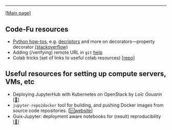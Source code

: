 # 
---
[[Main page](README.md)]
## Code-Fu resources
- [Python how-tos](https://docs.python.org/3.7/howto/index.html), e.g. [decriptors](https://docs.python.org/3.7/howto/descriptor.html) and more on decorators—property decorator [(stackoverflow)](https://stackoverflow.com/questions/17330160/how-does-the-property-decorator-work)
- Adding (/verifying) remote URL in `git` [help](https://help.github.com/en/github/using-git/adding-a-remote)
- Colab tricks (set of links to useful colab resources) [[repo](https://github.com/shawwn/colab-tricks)]

## Useful resources for setting up compute servers, VMs, etc
- Deploying JupyterHub with Kubernetes on OpenStack by
_Loïc Gouarin_ [[:link:](https://blog.jupyter.org/how-to-deploy-jupyterhub-with-kubernetes-on-openstack-f8f6120d4b1)]
- `jupyter-repo2docker` tool for building, and pushing Docker images from source code repositories.
[[:cool:website](https://repo2docker.readthedocs.io/en/latest/index.html)]
-  Guix-Jupyter: deployment aware notebooks for (result) reproducibility 
[[:link:](https://hpc.guix.info/blog/2019/10/towards-reproducible-jupyter-notebooks/)]
